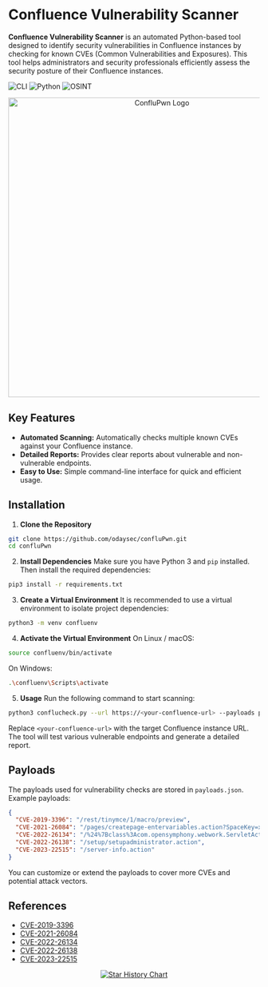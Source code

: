 # Confluence Vulnerability Scanner
**Confluence Vulnerability Scanner** is an automated Python-based tool designed to identify security vulnerabilities in Confluence instances by checking for known CVEs (Common Vulnerabilities and Exposures).
This tool helps administrators and security professionals efficiently assess the security posture of their Confluence instances.

![CLI](https://img.shields.io/badge/CLI-Tool-green)
![Python](https://img.shields.io/badge/Python-3.6%2B-blue)
![OSINT](https://img.shields.io/badge/Confluence-Vulnerability-Scanner)


<p align="center">
  <img src="https://i.postimg.cc/ydypdVgc/Chat-GPT-Image-Sep-21-2025-08-02-50-PM.png" alt="ConfluPwn Logo" width="600">
</p>


## Key Features

* **Automated Scanning:** Automatically checks multiple known CVEs against your Confluence instance.
* **Detailed Reports:** Provides clear reports about vulnerable and non-vulnerable endpoints.
* **Easy to Use:** Simple command-line interface for quick and efficient usage.

## Installation

1. **Clone the Repository**

```bash
git clone https://github.com/odaysec/confluPwn.git
cd confluPwn
```

2. **Install Dependencies**
   Make sure you have Python 3 and `pip` installed. Then install the required dependencies:

```bash
pip3 install -r requirements.txt
```

3. **Create a Virtual Environment**
   It is recommended to use a virtual environment to isolate project dependencies:

```bash
python3 -m venv confluenv
```

4. **Activate the Virtual Environment**
   On Linux / macOS:

```bash
source confluenv/bin/activate
```

On Windows:

```bash
.\confluenv\Scripts\activate
```

5. **Usage**
   Run the following command to start scanning:

```bash
python3 conflucheck.py --url https://<your-confluence-url> --payloads payloads.json
```

Replace `<your-confluence-url>` with the target Confluence instance URL.
The tool will test various vulnerable endpoints and generate a detailed report.

## Payloads

The payloads used for vulnerability checks are stored in `payloads.json`.
Example payloads:

```json
{
  "CVE-2019-3396": "/rest/tinymce/1/macro/preview",
  "CVE-2021-26084": "/pages/createpage-entervariables.action?SpaceKey=x",
  "CVE-2022-26134": "/%24%7Bclass%3Acom.opensymphony.webwork.ServletActionContext%7D",
  "CVE-2022-26138": "/setup/setupadministrator.action",
  "CVE-2023-22515": "/server-info.action"
}
```

You can customize or extend the payloads to cover more CVEs and potential attack vectors.

## References

* [CVE-2019-3396](https://nvd.nist.gov/vuln/detail/CVE-2019-3396)
* [CVE-2021-26084](https://nvd.nist.gov/vuln/detail/CVE-2021-26084)
* [CVE-2022-26134](https://nvd.nist.gov/vuln/detail/CVE-2022-26134)
* [CVE-2022-26138](https://nvd.nist.gov/vuln/detail/CVE-2022-26138)
* [CVE-2023-22515](https://nvd.nist.gov/vuln/detail/CVE-2023-22515)



<p align="center">
  <a href="https://star-history.com/#odaysec/confluPwn&Date">
   <picture>
     <source media="(prefers-color-scheme: dark)" srcset="https://api.star-history.com/svg?repos=odaysec/confluPwn&type=Date&theme=dark" />
     <source media="(prefers-color-scheme: light)" srcset="https://api.star-history.com/svg?repos=odaysec/confluPwn&type=Date" />
     <img alt="Star History Chart" src="https://api.star-history.com/svg?repos=odaysec/confluPwn&type=Date" />
   </picture>
  </a>
</p>

